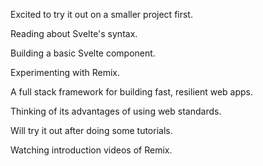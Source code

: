 Excited to try it out on a smaller project first.

Reading about Svelte's syntax.

Building a basic Svelte component.

Experimenting with Remix.

A full stack framework for building fast, resilient web apps.

Thinking of its advantages of using web standards.

Will try it out after doing some tutorials.

Watching introduction videos of Remix.